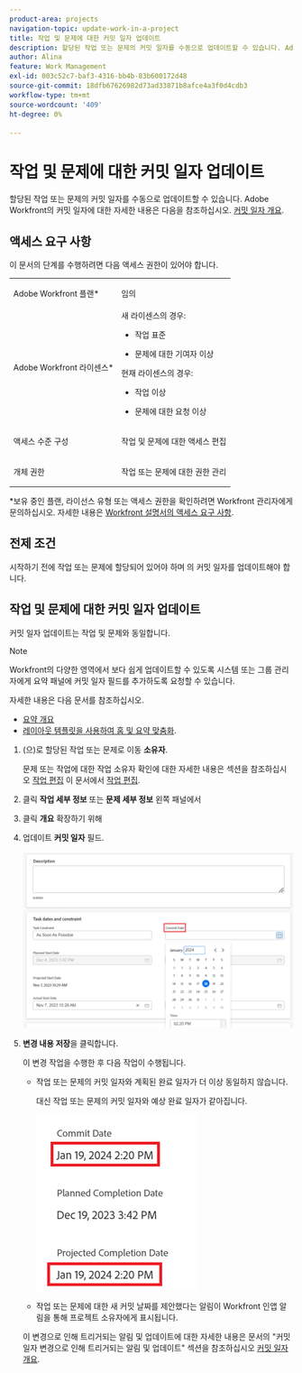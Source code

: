 ```yaml
---
product-area: projects
navigation-topic: update-work-in-a-project
title: 작업 및 문제에 대한 커밋 일자 업데이트
description: 할당된 작업 또는 문제의 커밋 일자를 수동으로 업데이트할 수 있습니다. Adobe Workfront의 커밋 일자에 대한 자세한 내용은 커밋 일자 개요 를 참조하십시오.
author: Alina
feature: Work Management
exl-id: 003c52c7-baf3-4316-bb4b-83b600172d48
source-git-commit: 18dfb67626982d73ad33871b8afce4a3f0d4cdb3
workflow-type: tm+mt
source-wordcount: '409'
ht-degree: 0%

---
```



# 작업 및 문제에 대한 커밋 일자 업데이트

할당된 작업 또는 문제의 커밋 일자를 수동으로 업데이트할 수 있습니다. Adobe Workfront의 커밋 일자에 대한 자세한 내용은 다음을 참조하십시오. [커밋 일자 개요](../../../manage-work/projects/updating-work-in-a-project/overview-of-commit-dates.md).

## 액세스 요구 사항

<!--Audited: 01/2024-->

이 문서의 단계를 수행하려면 다음 액세스 권한이 있어야 합니다.

<table style="table-layout:auto"> 
 <col> 
 <col> 
 <tbody> 
  <tr> 
   <td role="rowheader">Adobe Workfront 플랜*</td> 
   <td> <p>임의</p> </td> 
  </tr> 
  <tr> 
   <td role="rowheader">Adobe Workfront 라이센스*</td> 
   <td> 
   새 라이센스의 경우:
   <ul>
   <li><p>작업 표준</p> </li>
   <li><p>문제에 대한 기여자 이상</p></li>
   </ul>
   현재 라이센스의 경우:
<ul>
   <li><p>작업 이상</p></li> 
   <li><p>문제에 대한 요청 이상</p></li>
</ul>

</td> 
  </tr> 
  <tr> 
   <td role="rowheader">액세스 수준 구성</td> 
   <td> <p>작업 및 문제에 대한 액세스 편집</p> </td> 
  </tr> 
  <tr> 
   <td role="rowheader">개체 권한</td> 
   <td> <p>작업 또는 문제에 대한 권한 관리</p> </td> 
  </tr> 
 </tbody> 
</table>

*보유 중인 플랜, 라이선스 유형 또는 액세스 권한을 확인하려면 Workfront 관리자에게 문의하십시오. 자세한 내용은 [Workfront 설명서의 액세스 요구 사항](/help/quicksilver/administration-and-setup/add-users/access-levels-and-object-permissions/access-level-requirements-in-documentation.md).

## 전제 조건

시작하기 전에 작업 또는 문제에 할당되어 있어야 하며 의 커밋 일자를 업데이트해야 합니다.

## 작업 및 문제에 대한 커밋 일자 업데이트

커밋 일자 업데이트는 작업 및 문제와 동일합니다.

>[!NOTE]
>
>Workfront의 다양한 영역에서 보다 쉽게 업데이트할 수 있도록 시스템 또는 그룹 관리자에게 요약 패널에 커밋 일자 필드를 추가하도록 요청할 수 있습니다.
>
>자세한 내용은 다음 문서를 참조하십시오.
>
>* [요약 개요](/help/quicksilver/workfront-basics/the-new-workfront-experience/summary-overview.md)
>* [레이아웃 템플릿을 사용하여 홈 및 요약 맞춤화](/help/quicksilver/administration-and-setup/customize-workfront/use-layout-templates/customize-home-summary-layout-template.md).


1. (으)로 할당된 작업 또는 문제로 이동 **소유자**.

   문제 또는 작업에 대한 작업 소유자 확인에 대한 자세한 내용은 섹션을 참조하십시오 [작업 편집](../../../manage-work/tasks/manage-tasks/edit-tasks.md#assignments) 이 문서에서 [작업 편집](../../../manage-work/tasks/manage-tasks/edit-tasks.md).

1. 클릭 **작업 세부 정보** 또는 **문제 세부 정보** 왼쪽 패널에서
1. 클릭 **개요** 확장하기 위해
1. 업데이트 **커밋 일자** 필드.

   ![](assets/task-commit-date-edit-highlighted-details-page.png)

1. **변경 내용 저장**&#x200B;을 클릭합니다.

   이 변경 작업을 수행한 후 다음 작업이 수행됩니다. 

   * 작업 또는 문제의 커밋 일자와 계획된 완료 일자가 더 이상 동일하지 않습니다.

     대신 작업 또는 문제의 커밋 일자와 예상 완료 일자가 같아집니다.

     ![](assets/task-projected-completion-date-in-details-highlighted-nwe-350x230.png)

   * 작업 또는 문제에 대한 새 커밋 날짜를 제안했다는 알림이 Workfront 인앱 알림을 통해 프로젝트 소유자에게 표시됩니다.
   <!--* The Project Owner is notified in the Updates section that you have suggested a new Commit Date and they can, at this time, update the Planned Completion Date of the task or issue to match the Commit Date you suggested. This functionality is not supported in the new commenting experience. For information, see [The new commenting experience](/help/quicksilver/product-announcements/betas/new-commenting-experience-beta/unified-commenting-experience.md). -->

   <!--![](assets/project-owner-notification-update-stream-that-commit-date-affects-project-timeline-highlighted-nwe-350x139.png)-->

   이 변경으로 인해 트리거되는 알림 및 업데이트에 대한 자세한 내용은 문서의 &quot;커밋 일자 변경으로 인해 트리거되는 알림 및 업데이트&quot; 섹션을 참조하십시오 [커밋 일자 개요](/help/quicksilver/manage-work/projects/updating-work-in-a-project/overview-of-commit-dates.md).

<!--at the Production update stream when removing legacy - replace the last bullet with: The Project Owner is notified in the Systems Activity and the All tabs of the Updates section that you have suggested a new Commit Date. They can then update the Planned Completion Date accordingly by editing the task or the issue.-->